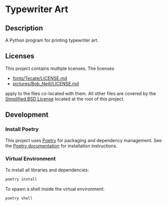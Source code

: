 # Typewriter Art

## Description

A Python program for printing typewriter art.

## Licenses

This project contains multiple licenses. The licenses

- [fonts/Tecate/LICENSE.md](./fonts/Tecate/LICENSE.md)
- [pictures/Bob_Neill/LICENSE.md](./pictures/Bob_Neill/LICENSE.md)

apply to the files co-located with them. All other files are covered by the
[Simplified BSD License](./LICENSE) located at the root of this project.

## Development

### Install Poetry

This project uses [Poetry](https://python-poetry.org/) for packaging and
dependency management. See the
[Poetry documentation](https://python-poetry.org/docs/#installation)
for installation instructions.

### Virtual Environment

To install all libraries and dependencies:

```bash
poetry install
```

To spawn a shell inside the virtual environment:

```bash
poetry shell
```
